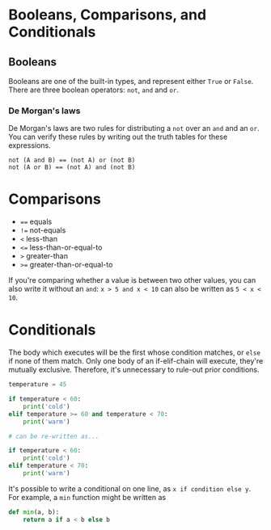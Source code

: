 
# Booleans, Comparisons, and Conditionals

## Booleans

Booleans are one of the built-in types, and represent either `True` or `False`. There are three boolean operators: `not`, `and` and `or`.


### De Morgan's laws

De Morgan's laws are two rules for distributing a `not` over an `and` and an `or`. You can verify these rules by writing out the truth tables for these expressions.

```
not (A and B) == (not A) or (not B)
not (A or B) == (not A) and (not B)
```

# Comparisons

- `==` equals
- `!=` not-equals
- `<` less-than
- `<=` less-than-or-equal-to
- `>` greater-than
- `>=` greater-than-or-equal-to

If you're comparing whether a value is between two other values, you can also write it without an `and`: `x > 5 and x < 10` can also be written as `5 < x < 10`.


# Conditionals

The body which executes will be the first whose condition matches, or `else` if none of them match. Only one body of an if-elif-chain will execute, they're mutually exclusive. Therefore, it's unnecessary to rule-out prior conditions.

```python
temperature = 45

if temperature < 60:
    print('cold')
elif temperature >= 60 and temperature < 70:
    print('warm')

# can be re-written as...

if temperature < 60:
    print('cold')
elif temperature < 70:
    print('warm')
```

It's possible to write a conditional on one line, as `x if condition else y`. For example, a `min` function might be written as

```python
def min(a, b):
    return a if a < b else b
```




